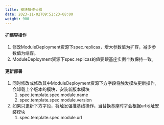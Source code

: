 ```yaml
---
title: 模块操作步骤
date: 2023-11-02T09:51:23+08:00
weight: 900
---
```


#### 扩缩容操作
1. 修改ModuleDeployment资源下spec.replicas，增大参数值为扩容，减少参数值为缩容。
2. ModuleDeployment资源下spec.replicas的值要跟基座实例个数保持一致。

#### 更新部署
1. 同时修改或修改其中ModuleDeployment资源下方字段将触发模块更新操作，会卸载上个版本的模块，安装新版本模块
    1. spec.template.spec.module.name
    2. spec.template.spec.module.version
2. 如果只更新下方字段，将触发强推基线操作，当替换基座时才会根据url地址安装模块
    1. spec.template.spec.module.url 
